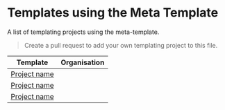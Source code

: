 # Templates using the Meta Template

A list of templating projects using the meta-template. 

> Create a pull request to add your own templating project to this file.

| Template | Organisation |
|----------|----------|
| [Project name]()    | <Name>   |
| [Project name]()    | <Name>   |
| [Project name]()    | <Name>   |

